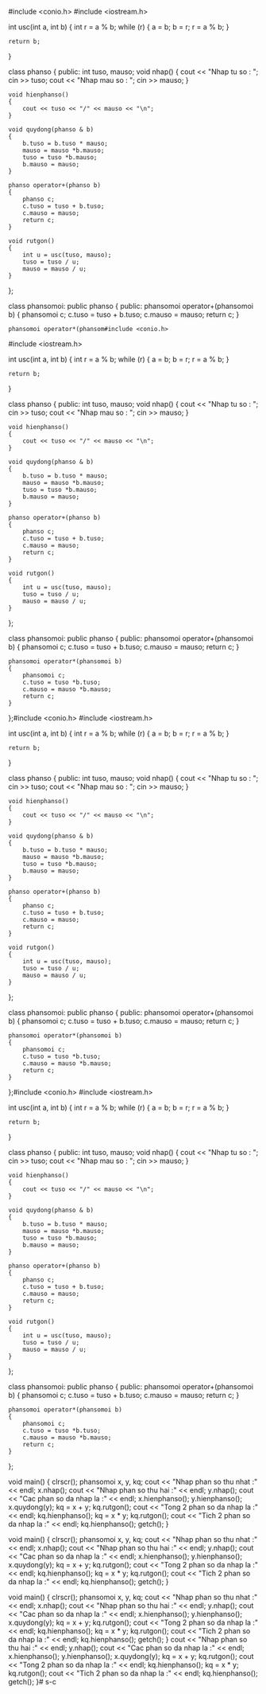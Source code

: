 #include <conio.h>
#include <iostream.h>

int usc(int a, int b)
{
	int r = a % b;
	while (r)
	{
		a = b;
		b = r;
		r = a % b;
	}

	return b;
}

class phanso
{
	public:
		int tuso, mauso;
	void nhap()
	{
		cout << "Nhap tu so : ";
		cin >> tuso;
		cout << "Nhap mau so : ";
		cin >> mauso;
	}

	void hienphanso()
	{
		cout << tuso << "/" << mauso << "\n";
	}

	void quydong(phanso & b)
	{
		b.tuso = b.tuso * mauso;
		mauso = mauso *b.mauso;
		tuso = tuso *b.mauso;
		b.mauso = mauso;
	}

	phanso operator+(phanso b)
	{
		phanso c;
		c.tuso = tuso + b.tuso;
		c.mauso = mauso;
		return c;
	}

	void rutgon()
	{
		int u = usc(tuso, mauso);
		tuso = tuso / u;
		mauso = mauso / u;
	}
};

class phansomoi: public phanso
{
	public: phansomoi operator+(phansomoi b)
	{
		phansomoi c;
		c.tuso = tuso + b.tuso;
		c.mauso = mauso;
		return c;
	}

	phansomoi operator*(phansom#include <conio.h>
#include <iostream.h>

int usc(int a, int b)
{
	int r = a % b;
	while (r)
	{
		a = b;
		b = r;
		r = a % b;
	}

	return b;
}

class phanso
{
	public:
		int tuso, mauso;
	void nhap()
	{
		cout << "Nhap tu so : ";
		cin >> tuso;
		cout << "Nhap mau so : ";
		cin >> mauso;
	}

	void hienphanso()
	{
		cout << tuso << "/" << mauso << "\n";
	}

	void quydong(phanso & b)
	{
		b.tuso = b.tuso * mauso;
		mauso = mauso *b.mauso;
		tuso = tuso *b.mauso;
		b.mauso = mauso;
	}

	phanso operator+(phanso b)
	{
		phanso c;
		c.tuso = tuso + b.tuso;
		c.mauso = mauso;
		return c;
	}

	void rutgon()
	{
		int u = usc(tuso, mauso);
		tuso = tuso / u;
		mauso = mauso / u;
	}
};

class phansomoi: public phanso
{
	public: phansomoi operator+(phansomoi b)
	{
		phansomoi c;
		c.tuso = tuso + b.tuso;
		c.mauso = mauso;
		return c;
	}

	phansomoi operator*(phansomoi b)
	{
		phansomoi c;
		c.tuso = tuso *b.tuso;
		c.mauso = mauso *b.mauso;
		return c;
	}
};#include <conio.h>
#include <iostream.h>

int usc(int a, int b)
{
	int r = a % b;
	while (r)
	{
		a = b;
		b = r;
		r = a % b;
	}

	return b;
}

class phanso
{
	public:
		int tuso, mauso;
	void nhap()
	{
		cout << "Nhap tu so : ";
		cin >> tuso;
		cout << "Nhap mau so : ";
		cin >> mauso;
	}

	void hienphanso()
	{
		cout << tuso << "/" << mauso << "\n";
	}

	void quydong(phanso & b)
	{
		b.tuso = b.tuso * mauso;
		mauso = mauso *b.mauso;
		tuso = tuso *b.mauso;
		b.mauso = mauso;
	}

	phanso operator+(phanso b)
	{
		phanso c;
		c.tuso = tuso + b.tuso;
		c.mauso = mauso;
		return c;
	}

	void rutgon()
	{
		int u = usc(tuso, mauso);
		tuso = tuso / u;
		mauso = mauso / u;
	}
};

class phansomoi: public phanso
{
	public: phansomoi operator+(phansomoi b)
	{
		phansomoi c;
		c.tuso = tuso + b.tuso;
		c.mauso = mauso;
		return c;
	}

	phansomoi operator*(phansomoi b)
	{
		phansomoi c;
		c.tuso = tuso *b.tuso;
		c.mauso = mauso *b.mauso;
		return c;
	}
};#include <conio.h>
#include <iostream.h>

int usc(int a, int b)
{
	int r = a % b;
	while (r)
	{
		a = b;
		b = r;
		r = a % b;
	}

	return b;
}

class phanso
{
	public:
		int tuso, mauso;
	void nhap()
	{
		cout << "Nhap tu so : ";
		cin >> tuso;
		cout << "Nhap mau so : ";
		cin >> mauso;
	}

	void hienphanso()
	{
		cout << tuso << "/" << mauso << "\n";
	}

	void quydong(phanso & b)
	{
		b.tuso = b.tuso * mauso;
		mauso = mauso *b.mauso;
		tuso = tuso *b.mauso;
		b.mauso = mauso;
	}

	phanso operator+(phanso b)
	{
		phanso c;
		c.tuso = tuso + b.tuso;
		c.mauso = mauso;
		return c;
	}

	void rutgon()
	{
		int u = usc(tuso, mauso);
		tuso = tuso / u;
		mauso = mauso / u;
	}
};

class phansomoi: public phanso
{
	public: phansomoi operator+(phansomoi b)
	{
		phansomoi c;
		c.tuso = tuso + b.tuso;
		c.mauso = mauso;
		return c;
	}

	phansomoi operator*(phansomoi b)
	{
		phansomoi c;
		c.tuso = tuso *b.tuso;
		c.mauso = mauso *b.mauso;
		return c;
	}
};

void main()
{
	clrscr();
	phansomoi x, y, kq;
	cout << "Nhap phan so thu nhat :" << endl;
	x.nhap();
	cout << "Nhap phan so thu hai :" << endl;
	y.nhap();
	cout << "Cac phan so da nhap la :" << endl;
	x.hienphanso();
	y.hienphanso();
	x.quydong(y);
	kq = x + y;
	kq.rutgon();
	cout << "Tong 2 phan so da nhap la :" << endl;
	kq.hienphanso();
	kq = x * y;
	kq.rutgon();
	cout << "Tich 2 phan so da nhap la :" << endl;
	kq.hienphanso();
	getch();
}

void main()
{
	clrscr();
	phansomoi x, y, kq;
	cout << "Nhap phan so thu nhat :" << endl;
	x.nhap();
	cout << "Nhap phan so thu hai :" << endl;
	y.nhap();
	cout << "Cac phan so da nhap la :" << endl;
	x.hienphanso();
	y.hienphanso();
	x.quydong(y);
	kq = x + y;
	kq.rutgon();
	cout << "Tong 2 phan so da nhap la :" << endl;
	kq.hienphanso();
	kq = x * y;
	kq.rutgon();
	cout << "Tich 2 phan so da nhap la :" << endl;
	kq.hienphanso();
	getch();
}

void main()
{
	clrscr();
	phansomoi x, y, kq;
	cout << "Nhap phan so thu nhat :" << endl;
	x.nhap();
	cout << "Nhap phan so thu hai :" << endl;
	y.nhap();
	cout << "Cac phan so da nhap la :" << endl;
	x.hienphanso();
	y.hienphanso();
	x.quydong(y);
	kq = x + y;
	kq.rutgon();
	cout << "Tong 2 phan so da nhap la :" << endl;
	kq.hienphanso();
	kq = x * y;
	kq.rutgon();
	cout << "Tich 2 phan so da nhap la :" << endl;
	kq.hienphanso();
	getch();
}
	cout << "Nhap phan so thu hai :" << endl;
	y.nhap();
	cout << "Cac phan so da nhap la :" << endl;
	x.hienphanso();
	y.hienphanso();
	x.quydong(y);
	kq = x + y;
	kq.rutgon();
	cout << "Tong 2 phan so da nhap la :" << endl;
	kq.hienphanso();
	kq = x * y;
	kq.rutgon();
	cout << "Tich 2 phan so da nhap la :" << endl;
	kq.hienphanso();
	getch();
}# s-c
